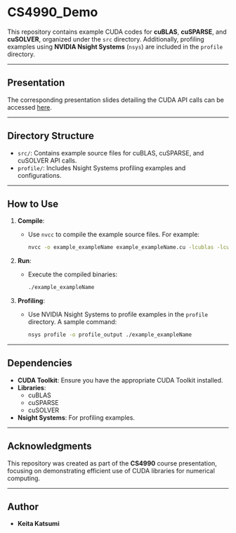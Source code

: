 # **CS4990_Demo**
This repository contains example CUDA codes for **cuBLAS**, **cuSPARSE**, and **cuSOLVER**, organized under the `src` directory. Additionally, profiling examples using **NVIDIA Nsight Systems** (`nsys`) are included in the `profile` directory.

---

## **Presentation**
The corresponding presentation slides detailing the CUDA API calls can be accessed [here](https://livecsupomona-my.sharepoint.com/:p:/r/personal/kkatsumi_cpp_edu/_layouts/15/Doc.aspx?sourcedoc=%7B8764CE80-58DF-4629-A221-6B0B8E375A3C%7D&file=CUDA%20API%20calls%202.pptx&action=edit&mobileredirect=true&DefaultItemOpen=1&ct=1732289317949&wdOrigin=OFFICECOM-WEB.START.EDGEWORTH&cid=2eb4ff28-190b-45cb-944b-01dc23985c0a&wdPreviousSessionSrc=HarmonyWeb&wdPreviousSession=8caa5da0-ac4d-4334-8e0f-0106cad87060).

---

## **Directory Structure**
- `src/`: Contains example source files for cuBLAS, cuSPARSE, and cuSOLVER API calls.
- `profile/`: Includes Nsight Systems profiling examples and configurations.

---

## **How to Use**
1. **Compile**:
   - Use `nvcc` to compile the example source files. For example:
     ```bash
     nvcc -o example_exampleName example_exampleName.cu -lcublas -lcusolver -lcusparse
     ```

2. **Run**:
   - Execute the compiled binaries:
     ```bash
     ./example_exampleName
     ```

3. **Profiling**:
   - Use NVIDIA Nsight Systems to profile examples in the `profile` directory. A sample command:
     ```bash
     nsys profile -o profile_output ./example_exampleName
     ```

---

## **Dependencies**
- **CUDA Toolkit**: Ensure you have the appropriate CUDA Toolkit installed.
- **Libraries**:
  - cuBLAS
  - cuSPARSE
  - cuSOLVER
- **Nsight Systems**: For profiling examples.

---

## **Acknowledgments**
This repository was created as part of the **CS4990** course presentation, focusing on demonstrating efficient use of CUDA libraries for numerical computing.

---

## **Author**
- **Keita Katsumi**
